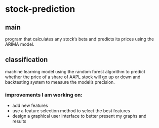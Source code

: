 # stock-prediction

## main
program that calculates any stock’s beta and predicts its prices using the ARIMA model.

## classification
machine learning model using the random forest algorithm to predict whether the price of a share
of AAPL stock will go up or down and backtesting system to measure the model’s precision.

### improvements I am working on:
* add new features
* use a feature selection method to select the best features
* design a graphical user interface to better present my graphs and results

